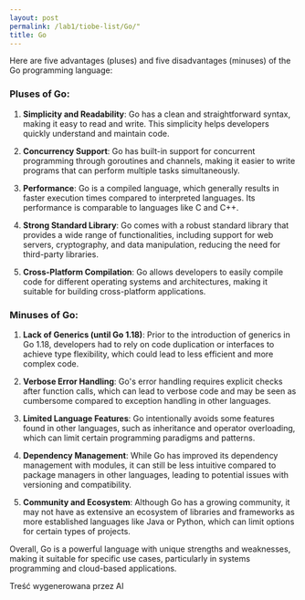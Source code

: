 ```yaml
---
layout: post
permalink: /lab1/tiobe-list/Go/"
title: Go
---
```

Here are five advantages (pluses) and five disadvantages (minuses) of the Go programming language:

### Pluses of Go:

1. **Simplicity and Readability**: Go has a clean and straightforward syntax, making it easy to read and write. This simplicity helps developers quickly understand and maintain code.

2. **Concurrency Support**: Go has built-in support for concurrent programming through goroutines and channels, making it easier to write programs that can perform multiple tasks simultaneously.

3. **Performance**: Go is a compiled language, which generally results in faster execution times compared to interpreted languages. Its performance is comparable to languages like C and C++.

4. **Strong Standard Library**: Go comes with a robust standard library that provides a wide range of functionalities, including support for web servers, cryptography, and data manipulation, reducing the need for third-party libraries.

5. **Cross-Platform Compilation**: Go allows developers to easily compile code for different operating systems and architectures, making it suitable for building cross-platform applications.

### Minuses of Go:

1. **Lack of Generics (until Go 1.18)**: Prior to the introduction of generics in Go 1.18, developers had to rely on code duplication or interfaces to achieve type flexibility, which could lead to less efficient and more complex code.

2. **Verbose Error Handling**: Go's error handling requires explicit checks after function calls, which can lead to verbose code and may be seen as cumbersome compared to exception handling in other languages.

3. **Limited Language Features**: Go intentionally avoids some features found in other languages, such as inheritance and operator overloading, which can limit certain programming paradigms and patterns.

4. **Dependency Management**: While Go has improved its dependency management with modules, it can still be less intuitive compared to package managers in other languages, leading to potential issues with versioning and compatibility.

5. **Community and Ecosystem**: Although Go has a growing community, it may not have as extensive an ecosystem of libraries and frameworks as more established languages like Java or Python, which can limit options for certain types of projects.

Overall, Go is a powerful language with unique strengths and weaknesses, making it suitable for specific use cases, particularly in systems programming and cloud-based applications.

Treść wygenerowana przez AI
